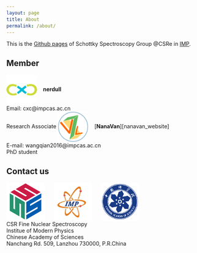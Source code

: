 ```yaml
---
layout: page
title: About
permalink: /about/
---
```


This is the [Github pages][group_website] of Schottky Spectroscopy Group @CSRe in [IMP][inst_website].

## Member

<img src="/assets/images/cxc.png" alt="cxc" height="80" width="80" style="vertical-align:middle;">
&nbsp;&nbsp;
<b>nerdull</b> <br/>
Email: cxc@impcas.ac.cn<br/>
Research Associate

<img src="/assets/images/BigHead.png" alt="BigHead" height="80" width="80" style="vertical-align:middle;">
&nbsp;&nbsp;
[<b>NanaVan</b>][nanavan_website] <br/>
E-mail: wangqian2016@impcas.ac.cn <br/>
PhD student <br/>


## Contact us
<div>
<img src="/assets/images/Logo.png" alt="schospec" height="100" width="100" style="vertical-align:middle;">
&nbsp;&nbsp;&nbsp;&nbsp;
<img src="/assets/images/IMP_Logo.jpg" alt="IMP" height="100" width="100" style="vertical-align:middle;">
&nbsp;&nbsp;&nbsp;&nbsp;
<img src="/assets/images/CAS_Logo.png" alt="CAS" height="100" width="100" style="vertical-align:middle;">
</div>
CSR Fine Nuclear Spectroscopy <br/>
Institue of Modern Physics <br/>
Chinese Academy of Sciences <br/>
Nanchang Rd. 509, Lanzhou 730000, P.R.China


[group_website]:https://schottkyspectroscopyimp.github.io
[inst_website]:http://english.imp.cas.cn
[nanavan_website]:https://nanavan.github.io/GitBlog
